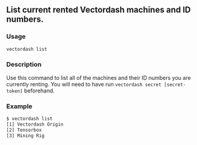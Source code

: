 ## List current rented Vectordash machines and ID numbers.

### Usage
```bash
vectordash list
```

### Description
Use this command to list all of the machines and their ID numbers you are currently renting. You will need to have run `vectordash secret [secret-token]` beforehand.


### Example
```bash
$ vectordash list
[1] Vectordash Origin
[2] Tensorbox
[3] Mining Rig
```
